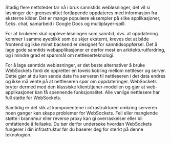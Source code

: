 Stadig flere nettsteder tar nå i bruk sannstids webløsninger, det vil si løsninger der grensesnittet fortløpende oppdateres med informasjon fra eksterne kilder. Det er mange populære eksempler på slike applikasjoner, f.eks. chat, samarbeid i Google Docs og multiplayer-spill.

For at brukeren skal oppleve løsningen som sanntid, dvs. at oppdatering kommer i samme øyeblikk som de skjer eksternt, kreves det at både frontend og ikke minst backend er designet for sanntidsoppførsel. Det å lage gode sanntids webapplikasjoner er derfor mest en arkitekturutfordring, og i mindre grad et spørsmål om nettleserteknologi.

For å lage sanntids webløsninger, er det beste alternativer å bruke WebSockets fordi de oppretter en toveis kobling mellom nettleser og server. Dette gjør at du kan sende data fra serveren til nettleseren i det data endres og ikke må vente på at nettleseren spør om oppdateringer. WebSockets bryter dermed med den klassiske klient/tjener-modellen og gjør at web-applikasjoner kan få spennende funksjonalitet. Alle vanlige nettlesere har full støtte for WebSockets.

Samtidig er det slik at komponentene i infrastrukturen omkring serveren noen ganger kan skape problemer for WebSockets. Feil eller manglende støtte i brannmur eller reverse proxy kan gi overraskelser eller bli omfattende å feilsøke. Du bør derfor undersøke hvordan WebSockets fungerer i din infrastruktur før du baserer deg for sterkt på denne teknologien.